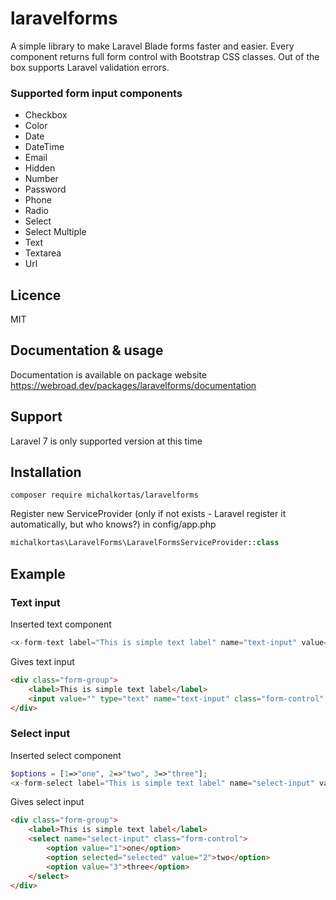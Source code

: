 # laravelforms
A simple library to make Laravel Blade forms faster and easier. 
Every component returns full form control with Bootstrap CSS classes. 
Out of the box supports Laravel validation errors.

### Supported form input components
- Checkbox
- Color
- Date
- DateTime
- Email
- Hidden
- Number
- Password
- Phone
- Radio
- Select
- Select Multiple
- Text
- Textarea
- Url 

## Licence
MIT
## Documentation & usage 
Documentation is available on package website https://webroad.dev/packages/laravelforms/documentation
## Support
Laravel 7 is only supported version at this time
## Installation
<code>composer require michalkortas/laravelforms</code>

Register new ServiceProvider (only if not exists - Laravel register it automatically, but who knows?) in config/app.php
```php
michalkortas\LaravelForms\LaravelFormsServiceProvider::class
```
## Example
### Text input
Inserted text component
```php
<x-form-text label="This is simple text label" name="text-input" value="" />
```
Gives text input
```html
<div class="form-group">
    <label>This is simple text label</label>
    <input value="" type="text" name="text-input" class="form-control" placeholder="This is simple text label">
</div>
```

### Select input
Inserted select component
```php
$options = [1=>"one", 2=>"two", 3=>"three"];
<x-form-select label="This is simple text label" name="select-input" value="2" :options="$options" />
```
Gives select input
```html
<div class="form-group">
    <label>This is simple text label</label>
    <select name="select-input" class="form-control">
        <option value="1">one</option>
        <option selected="selected" value="2">two</option>
        <option value="3">three</option>
    </select>
</div>
```
